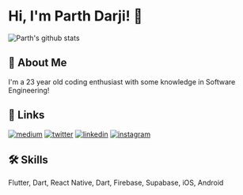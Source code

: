 # Hi, I'm Parth Darji! 👋

![Parth's github stats](https://github-readme-stats.vercel.app/api?username=parth-darji&show_icons=true&theme=react)
## 🚀 About Me
I'm a 23 year old coding enthusiast with some knowledge in Software Engineering!


## 🔗 Links
[![medium](https://img.shields.io/badge/medium-fff?style=for-the-badge&logo=medium&logoColor=black)](https://parthpdarji.medium.com)
[![twitter](https://img.shields.io/badge/twitter-fff?style=for-the-badge&logo=twitter&logoColor=black)](https://twitter.com/MrParthDarji)
[![linkedin](https://img.shields.io/badge/linkedin-0A66C2?style=for-the-badge&logo=linkedin&logoColor=white)](https://www.linkedin.com/in/parth-darji/)
[![instagram](https://img.shields.io/badge/instagram-1DA1F2?style=for-the-badge&logo=instagram&logoColor=white)](http://instagram.com/iparthdarji/)


## 🛠 Skills
Flutter, Dart, React Native, Dart, Firebase, Supabase, iOS, Android

